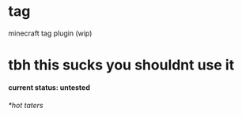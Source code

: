 # tag

minecraft tag plugin (wip)

# tbh this sucks you shouldnt use it
#### current status: untested

###### *hot taters
